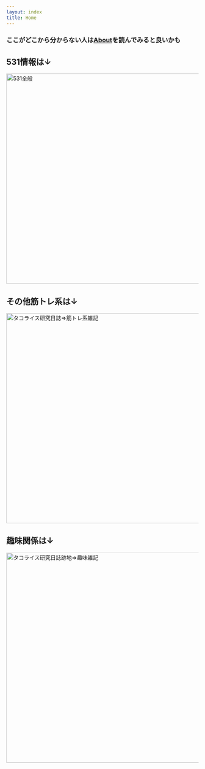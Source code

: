 ```yaml
---
layout: index
title: Home
---
```

### ここがどこから分からない人は[About](https://buckybean.github.io/about.html)を読んでみると良いかも
## 531情報は↓
<a href="https://buckybean.github.io/category/531.html" title="531全般"><img src="/assets/images/mainicon/TRD531.png" alt="531全般" width="550"/></a>

## その他筋トレ系は↓ 
<a href="https://buckybean.github.io/category/tacokennisshi.html" title="タコライス研究日誌⇒筋トレ系雑記"><img src="/assets/images/mainicon/tacokennisshi.png" alt="タコライス研究日誌⇒筋トレ系雑記" width="550"></a>
## 趣味関係は↓
<a href="https://buckybean.github.io/category/old-tacokennisshi.html" title="タコライス研究日誌跡地⇒趣味雑記"><img src="/assets/images/mainicon/twitter%20icon.JPG" alt="タコライス研究日誌跡地⇒趣味雑記" width="550"></a>
